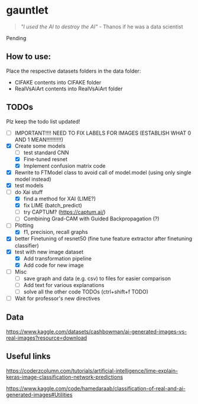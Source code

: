 # gauntlet
> _"I used the AI to destroy the AI"_
\- Thanos if he was a data scientist

Pending

## How to use:
Place the respective datasets folders in the data folder:
- CIFAKE contents into CIFAKE folder
- RealVsAiArt contents into RealVsAiArt folder

## TODOs
Plz keep the todo list updated!
- [ ] IMPORTANT!!!! NEED TO FIX LABELS FOR IMAGES (ESTABLISH WHAT 0 AND 1 MEAN!!!!!!!!!!)
- [x] Create some models
    - [ ] test standard CNN
    - [x] Fine-tuned resnet
    - [x] Implement confusion matrix code
- [x] Rewrite to FTModel class to avoid call of model.model (using only single model instead)
- [x] test models
- [ ] do Xai stuff
    - [x] find a method for XAI (LIME?)
    - [x] fix LIME (batch_predict)
    - [ ] try CAPTUM? (https://captum.ai/)
    - [ ] Combining Grad-CAM with Guided Backpropagation (?)
- [ ] Plotting
    - [x] f1, precision, recall graphs
- [x] better Finetuning of resnet50 (fine tune feature extractor after finetuning classifier)
- [x] test with new image dataset
    - [x] Add transformation pipeline
    - [x] Add code for new image
- [ ] Misc
    - [ ] save graph and data (e.g. csv) to files for easier comparison
    - [ ] Add text for various explanations
    - [ ] solve all the other code TODOs (ctrl+shift+f TODO)

- [ ] Wait for professor's new directives

## Data
https://www.kaggle.com/datasets/cashbowman/ai-generated-images-vs-real-images?resource=download

## Useful links
https://coderzcolumn.com/tutorials/artificial-intelligence/lime-explain-keras-image-classification-network-predictions

https://www.kaggle.com/code/hamedaraab/classification-of-real-and-ai-generated-images#Utilities